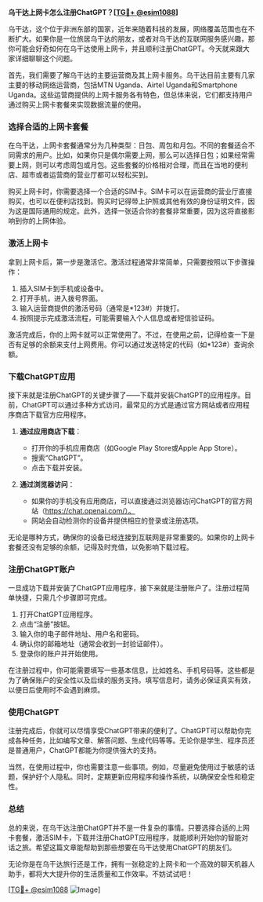 **乌干达上网卡怎么注册ChatGPT？[[TG💪+ @esim1088](https://t.me/s/esim1088)]**

乌干达，这个位于非洲东部的国家，近年来随着科技的发展，网络覆盖范围也在不断扩大。如果你是一位旅居乌干达的朋友，或者对乌干达的互联网服务感兴趣，那你可能会好奇如何在乌干达使用上网卡，并且顺利注册ChatGPT。今天就来跟大家详细聊聊这个问题。

首先，我们需要了解乌干达的主要运营商及其上网卡服务。乌干达目前主要有几家主要的移动网络运营商，包括MTN Uganda、Airtel Uganda和Smartphone Uganda。这些运营商提供的上网卡服务各有特色，但总体来说，它们都支持用户通过购买上网卡套餐来实现数据流量的使用。

### **选择合适的上网卡套餐**

在乌干达，上网卡套餐通常分为几种类型：日包、周包和月包。不同的套餐适合不同需求的用户。比如，如果你只是偶尔需要上网，那么可以选择日包；如果经常需要上网，则可以考虑周包或月包。这些套餐的价格相对合理，而且在当地的便利店、超市或者运营商的营业厅都可以轻松买到。

购买上网卡时，你需要选择一个合适的SIM卡。SIM卡可以在运营商的营业厅直接购买，也可以在便利店找到。购买时记得带上护照或其他有效的身份证明文件，因为这是国际通用的规定。此外，选择一张适合你的套餐非常重要，因为这将直接影响到你的上网体验。

### **激活上网卡**

拿到上网卡后，第一步是激活它。激活过程通常非常简单，只需要按照以下步骤操作：

1. 插入SIM卡到手机或设备中。
2. 打开手机，进入拨号界面。
3. 输入运营商提供的激活号码（通常是*123#）并拨打。
4. 按照提示完成激活流程，可能需要输入个人信息或者短信验证码。

激活完成后，你的上网卡就可以正常使用了。不过，在使用之前，记得检查一下是否有足够的余额来支付上网费用。你可以通过发送特定的代码（如*123#）查询余额。

### **下载ChatGPT应用**

接下来就是注册ChatGPT的关键步骤了——下载并安装ChatGPT的应用程序。目前，ChatGPT可以通过多种方式访问，最常见的方式是通过官方网站或者应用程序商店下载官方应用程序。

1. **通过应用商店下载**：
   - 打开你的手机应用商店（如Google Play Store或Apple App Store）。
   - 搜索“ChatGPT”。
   - 点击下载并安装。

2. **通过浏览器访问**：
   - 如果你的手机没有应用商店，可以直接通过浏览器访问ChatGPT的官方网站（https://chat.openai.com/）。
   - 网站会自动检测你的设备并提供相应的登录或注册选项。

无论是哪种方式，确保你的设备已经连接到互联网是非常重要的。如果你的上网卡套餐还没有足够的余额，记得及时充值，以免影响下载过程。

### **注册ChatGPT账户**

一旦成功下载并安装了ChatGPT应用程序，接下来就是注册账户了。注册过程简单快捷，只需几个步骤即可完成。

1. 打开ChatGPT应用程序。
2. 点击“注册”按钮。
3. 输入你的电子邮件地址、用户名和密码。
4. 确认你的邮箱地址（通常会收到一封验证邮件）。
5. 登录你的账户并开始使用。

在注册过程中，你可能需要填写一些基本信息，比如姓名、手机号码等。这些都是为了确保账户的安全性以及后续的服务支持。填写信息时，请务必保证真实有效，以便日后使用时不会遇到麻烦。

### **使用ChatGPT**

注册完成后，你就可以尽情享受ChatGPT带来的便利了。ChatGPT可以帮助你完成各种任务，比如编写文章、解答问题、生成代码等等。无论你是学生、程序员还是普通用户，ChatGPT都能为你提供强大的支持。

当然，在使用过程中，你也需要注意一些事项。例如，尽量避免使用过于敏感的话题，保护好个人隐私。同时，定期更新应用程序和操作系统，以确保安全性和稳定性。

### **总结**

总的来说，在乌干达注册ChatGPT并不是一件复杂的事情。只要选择合适的上网卡套餐，激活SIM卡，下载并注册ChatGPT应用程序，就能顺利开始你的智能对话之旅。希望这篇文章能帮助到那些想要在乌干达使用ChatGPT的朋友们。

无论你是在乌干达旅行还是工作，拥有一张稳定的上网卡和一个高效的聊天机器人助手，都将大大提升你的生活质量和工作效率。不妨试试吧！

[[TG💪+ @esim1088](https://t.me/s/esim1088) ![Image](https://i.postimg.cc/4NQfJmqS/Snipaste-2025-05-13-00-14-12.png)]